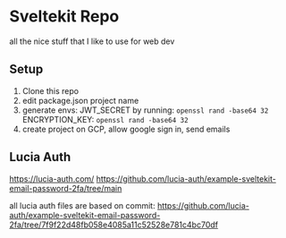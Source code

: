 # Sveltekit Repo

all the nice stuff that I like to use for web dev

## Setup
1. Clone this repo
2. edit package.json project name
3. generate envs:
  JWT_SECRET by running: `openssl rand -base64 32`
  ENCRYPTION_KEY: `openssl rand -base64 32`
3. create project on GCP, allow google sign in, send emails

## Lucia Auth
https://lucia-auth.com/
https://github.com/lucia-auth/example-sveltekit-email-password-2fa/tree/main

all lucia auth files are based on commit:
https://github.com/lucia-auth/example-sveltekit-email-password-2fa/tree/7f9f22d48fb058e4085a11c52528e781c4bc70df
